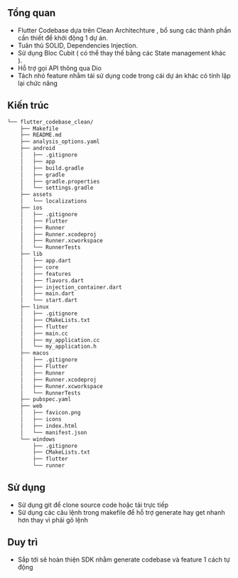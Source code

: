 ## Tổng quan
- Flutter Codebase dựa trên Clean Architechture , bổ sung các thành phần cần thiết để khởi động 1 dự án.
- Tuân thủ SOLID, Dependencies Injection.
- Sử dụng Bloc Cubit ( có thể thay thế bằng các State management khác ).
- Hỗ trợ gọi API thông qua Dio
- Tách nhỏ feature nhằm tái sử dụng code trong cái dự án khác có tính lặp lại chức năng
## Kiến trúc
```sh
└── flutter_codebase_clean/
    ├── Makefile
    ├── README.md
    ├── analysis_options.yaml
    ├── android
    │   ├── .gitignore
    │   ├── app
    │   ├── build.gradle
    │   ├── gradle
    │   ├── gradle.properties
    │   └── settings.gradle
    ├── assets
    │   └── localizations
    ├── ios
    │   ├── .gitignore
    │   ├── Flutter
    │   ├── Runner
    │   ├── Runner.xcodeproj
    │   ├── Runner.xcworkspace
    │   └── RunnerTests
    ├── lib
    │   ├── app.dart
    │   ├── core
    │   ├── features
    │   ├── flavors.dart
    │   ├── injection_container.dart
    │   ├── main.dart
    │   └── start.dart
    ├── linux
    │   ├── .gitignore
    │   ├── CMakeLists.txt
    │   ├── flutter
    │   ├── main.cc
    │   ├── my_application.cc
    │   └── my_application.h
    ├── macos
    │   ├── .gitignore
    │   ├── Flutter
    │   ├── Runner
    │   ├── Runner.xcodeproj
    │   ├── Runner.xcworkspace
    │   └── RunnerTests
    ├── pubspec.yaml
    ├── web
    │   ├── favicon.png
    │   ├── icons
    │   ├── index.html
    │   └── manifest.json
    └── windows
        ├── .gitignore
        ├── CMakeLists.txt
        ├── flutter
        └── runner
```
## Sử dụng
- Sử dụng git để clone source code hoặc tải trực tiếp
- Sử dụng các câu lệnh trong makefile để hỗ trợ generate hay get nhanh hơn thay vì phải gõ lệnh
## Duy trì
- Sắp tới sẽ hoàn thiện SDK nhằm generate codebase và feature 1 cách tự động
